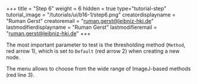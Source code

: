 +++
title = "Step 6"
weight = 6
hidden = true
type="tutorial-step"
tutorial_image = "/tutorials/ui/b16-1/step6.png"
creatordisplayname = "Ruman Gerst"
creatoremail = "ruman.gerst@leibniz-hki.de"
lastmodifierdisplayname = "Ruman Gerst"
lastmodifieremail = "ruman.gerst@leibniz-hki.de"
+++

The most important parameter to test is the thresholding method (`Method`, red arrow 1), which is set to `Default` (red arrow 2) when creating a new node. 

The menu allows to choose from the wide range of ImageJ-based methods (red line 3).

